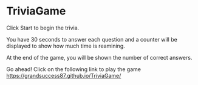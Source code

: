 # TriviaGame

Click Start to begin the trivia.

You have 30 seconds to answer each question and a counter will be displayed to show how much time is reamining.

At the end of the game, you will be shown the number of correct answers.

Go ahead! Click on the following link to play the game https://grandsuccess87.github.io/TriviaGame/


